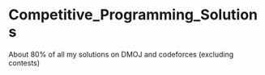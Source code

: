 # Competitive_Programming_Solutions
About 80% of all my solutions on DMOJ and codeforces (excluding contests)

